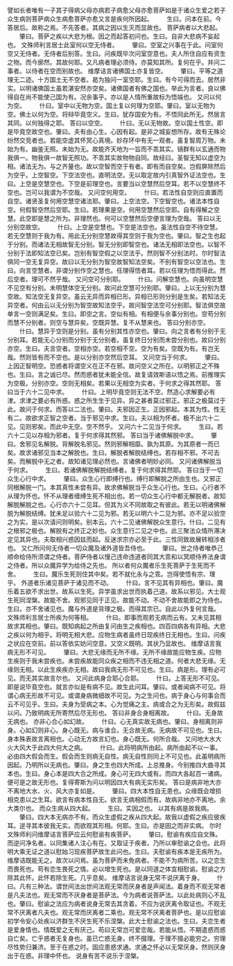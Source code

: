 <!-- { "loadSidebar": true } -->
譬如长者唯有一子其子得病父母亦病若子病愈父母亦愈菩萨如是于诸众生爱之若子众生病则菩萨病众生病愈菩萨亦愈又言是疾何所因起。
　　生曰。问本在前。今答居后。故称之焉。不先答者。其病之因以生灭而显故也。
菩萨病者以大悲起。
　　肇曰。菩萨之疾以大悲为根。因之而起答初问也。生曰。自非大悲病不妄起也。
文殊师利言居士此室何以空无侍者。
　　肇曰。空室之兴事在于此。问室何空又无侍者。无侍者后别答。生曰。问疾既毕次问室空意也。夫人所住自应有资生之物。而今廓然。其故何耶。又凡病者理必须侍。亦莫知其所。复何在乎。并问二事者。以侍者在空而别故也。
维摩诘言诸佛国土亦复皆空。
　　肇曰。平等之道理无二迹。十方国土无不空者。曷为独问一室空耶。生曰。有今可得而去。居然非实。以明诸佛国土虽若湛安然亦空矣。诸佛国者有佛之国也。举此为言者。良以佛得自在尚不能使己国为有。况余事乎。亦以是人情所重故标为悟端也。
又问以何为空。
　　什曰。室中以无物为空。国土复以何理为空耶。肇曰。室以无物为空。佛土以何为空。将辩毕竟空义。生曰。犹存国安为有。不悟同此所无。然居言其同。以何独得之耶。
答曰以空空。
　　什曰。无以无物故。空以国土性空。即是毕竟空故空也。肇曰。夫有由心生。心因有起。是非之城妄想所存。故有无殊论纷然交竞者也。若能空虚其怀冥心真境。妙存环中有无一观者。虽复智周万物。未始为有。幽鉴无照。未始为无。故能齐天地为一旨而不乖其实。镜群有以玄通而物我俱一。物我俱一故智无照功。不乖其实故物物自同。故经曰。圣智无知以虚空为相。诸法无为。与之齐量也。故以空智而空于有者。即有而自空矣。岂假屏除然后为空乎。上空智空。下空法空也。直明法空。无以取定故内引真智外证法空也。生曰。上空是空慧空也。下空是前理空也。言要当以空慧然后空耳。若不以空慧终不空也。岂可以我谓为不空哉。
又问空何用空。
　　什曰。若法性自空则应直置而自空。诸贤圣复何用空慧空诸法耶。肇曰。上空法空。下空智空也。诸法本性自空。何假智空然后空耶。生曰。若理果是空。何用空慧然后空耶。自有得解之空慧。此空即是慧之所为。非理然也。何可以空慧然后空便言理为空哉。
答曰以无分别空故空。
　　什曰。上空是空慧也。下空是法空也。虽法性自空不待空慧。若无空慧则于我为有。用此无分别空慧故得其空则于我为空也。肇曰。智之生也起于分别。而诸法无相故智无分别。智无分别即智空也。诸法无相即法空也。以智不分别于法即知法空已矣。岂别有智空假之以空法乎。然则智不分别法时。尔时智法俱同一空无复异空。故曰以无分别为智空故智知法空矣。不别有智空以空法也。生曰。向言空慧者。非谓分别作空之慧也。任理得悟者耳。若以任理为悟而得此。然后空者。理可不然乎哉。
又问空可分别耶。
　　什曰。问解空慧也。向虽明空慧不见空有分别。未明慧体空无分别。故问此空慧可分别耶。肇曰。上以无分别为慧空故。知法空无复异空。虽云无异而异相已形。异相已形则分别是生矣。若知法无异空者。何由云以无分别为智空故知法空乎。故问智空法空可分别耶。智法俱空故单言一空则满足矣。生曰。即空之言。空似有相。有相便与余事分别也。空苟分别而慧不分别者。则空与慧异矣。空既异慧。复不从慧来也。
答曰分别亦空。
　　什曰。慧异于空则是分别。虽有分别其性亦空也。肇曰。向之言者有分别于无分别耳。若能无心分别而分别于无分别者。虽复终日分别而未尝分别也。故曰分别亦空。生曰。夫言空者。空相亦空。若空相不空。空为有矣。空既为有。有岂无哉。然则皆有而不空也。是以分别亦空然后空耳。
又问空当于何求。
　　肇曰。上因正智明空。恐惑者将谓空义在正不在邪。故问空义之所在。以明邪正之不殊也。生曰。言之诚已尽。然而惑者犹未能全信。故复请效斯语以悟之焉。前推理实为空极。分别亦空。空则无相矣。若果以无相空为实者。于何求之得其然耶。
答曰当于六十二见中求。
　　什曰。上明毕竟空则无法不空。然造心求解要必有津。求津之要必有所惑。惑之所生生于见异。异之甚者莫过邪正。邪正之极莫过于此。故问于何求。而答以二法也。肇曰。夫邪因正生。正因邪起。本其为性。性无有二。故欲求正智之空者。当于邪见中求。生曰。夫以相为怀者。极不出六十二见。见则邪矣。而此中无空。空不然乎。
又问六十二见当于何求。
　　生曰。若六十二见以存相为邪者。复于何求得其然邪。
答曰当于诸佛解脱中求。
　　肇曰。舍邪见名解脱。背解脱名邪见。然则邪解相靡。孰为其原。为其原者一而已矣。故求诸邪见当本之解脱也。生曰。解脱者解脱结缚也。若存相不邪。不可去矣。而解脱中无之者。故知诸见理必然也。言诸佛者明妙必同。
又问诸佛解脱当于何求。
　　生曰。若诸佛解脱解脱结缚者。复于何求得其然耶。
答曰当于一切众生心行中求。
　　肇曰。众生心行即缚行也。缚行即解脱之所由生也。又邪正同根解脱一门。本其真性未尝有异。故求佛解脱当于众生心行也。生曰。心行者不从理为怀也。怀不从理者缠缚生死不相出也。若一切众生心行中都无解脱者。故知解脱解脱之也。心行亦六十二见耳。但其为义不同故取之有彼此。若无以明诸佛解脱为解脱结缚。犹未足以验六十二见为邪。若无以明六十二见为邪。亦不足以验空之为实。是以次请问则明矣。别本云。六十二见诸佛解脱众生意行。什曰。二见有之根邪之极也。解脱有之终正之妙也。众生意行二见之中也。此三聚法众情所滞决定见其异也。夫取相兴惑因兹而起。反迷求宗亦必至于此。三性同致故展转相涉者也。
又仁所问何无侍者一切众魔及诸外道皆吾侍也。
　　肇曰。世之侍者唯恭己顺命给侍所须谓之侍者。菩萨侍者以慢己违命违道者同其大乖和以冥顺侍养法身谓之侍者。所以众魔异学为给侍之先也。
所以者何众魔者乐生死菩萨于生死而不舍。
　　生曰。魔乐生死则住其中矣。若不就化永与之乖。岂得使悟有宗、理乎。
外道者乐诸见菩萨于诸见而不动。
　　什曰。言不见其有异相也。肇曰。魔乐着五欲不求出世。故系以生死。异学虽求出世而执着己道。故系以邪见。大士观生死同涅槃。故能不舍。观邪见同于正见。故能不动。不动不舍故能即之为侍也。生曰。亦不舍诸见也。魔与外道是背理之极。而得其宗已。自此以外复何言哉。
文殊师利言居士所疾为何等相。
　　什曰。即事而观若无病而云有。又未见其相故求其相也。肇曰。既知病起之所由复问由生之疾相也。四百四病各有异相。大悲之疾以何为相乎。将明无相大悲。应物生病者虽终日现疾终日无相也。生曰。问疾之状应在空前。前以答依实妨问空意。又空义既明。其状乃显故也。
维摩诘言我病无形不可见。
　　肇曰。大悲无缘而无所不缘。无所不缘故能应物生疾。应物生疾则于我未尝疾也。未尝疾故能同众疾之相而不违无相之道。何者大悲无缘。无缘则无相。以此生疾疾亦无相。故曰我病无形不可见也。生曰。病是形。理有必可见。而无其实故言尔也。
又问此病身合耶心合耶。
　　什曰。上答无形不可见。即是说毕竟空也。就言亦似是有病不见。故生此问耳。肇曰。或者闻病不可见。将谓心病无形故不可见。或谓身病微细故不可见。为之生问也。病于身心与何事合而云不可见乎。生曰。夫身为受病之本。心为觉痛之主。病或合之为无形矣。故假兹以问。乃致明病无所寄然后尽无形也。
答曰非身合身相离故。
　　什曰。无身故无病也。
亦非心合心如幻故。
　　什曰。心无真实故无病也。肇曰。身相离则非身。心如幻则非心。身心既无。病与谁合。无合故无病。无病故不可见也。生曰。身本殊表故言离相也。心动无方故言幻也。身心既无。何所合哉。
又问地大水大火大风大于此四大何大之病。
　　什曰。此将明病所由起。病所由起不以一事。必由四大假会而生。假会而生则病无自性。病无自性则同上不可见也。此虽明病所因起。乃明所以无病也。肇曰。身之生也四大所成。上总推身。今别推四大曲寻其本也。生曰。身心本是四大合之所成。身心可无四大或有。而四大各起百一诸病。便可是之故无形也。复得寄斯为问以明因四大有病无实形矣。
答曰是病非地大亦不离地大水、火、风大亦复如是。
　　肇曰。四大本性自无患也。众缘既会增损相克患以之生耳。欲言有病本性自无。欲言无病相假而有。故病非地亦不离地。余大类尔也。
而众生病从四大起。
　　生曰。实因之也。
以其有病是故我病。
　　肇曰。四大本无病亦不有。而众生虚假之疾从四大起。故我以虚假之疾应彼疾耳。逆寻其本彼我无实。而欲观其形相。何耶。生曰。亦是因之而非实病。
尔时文殊师利问维摩诘言菩萨应云何慰谕有疾菩萨。
　　肇曰。慰谕有疾应自文殊。而逆问净名者。以同集诸人注心有在。又取证于疾者。乃所以审慰谕之会也。此将明大乘无证之道以慰始习现疾菩萨故生此问也。生曰。夫慰谕有疾本是无疾所为。维摩诘既能无之。故次以问焉。虽为菩萨而未免病者。不能不为病所苦。以之恋生而畏死也。苟有恋生畏死之情。必以增生死也。是以同道之体宜相慰谕。慰谕之方除其此怀。此怀若除生死。几乎息矣。
维摩诘言说身无常不说厌离于身。
　　什曰。凡有三种法。谓世间法出世间法观无常而厌身者是声闻法。着身而不观无常者是凡夫法也。观无常而不厌身者是菩萨法。今为病者说菩萨法。以此处病则心不乱也。肇曰。慰谕之法应为病者说身无常去其贪着。不应为说厌离令取证也。不观无常不厌离者凡夫也。观无常而厌离者二乘也。观无常不厌离者菩萨也。是以应慰谕初学令安心处疾以济群生不厌生死不乐涅槃。此大士慰谕之法也。生曰。夫恋生者是爱身情也。情既爱之无有厌己。苟曰无常岂可爱恋哉。若能从悟。不期遣惑而惑自亡矣。亡乎惑者无复身也。虽已亡惑无身。终不掇理。于理不掇必能穷之。穷理尽性势归兼济。至于在惑之时。固应患惑求通。求通之怀必以无常厌身。然则厌身出于在惑。非理中怀也。
说身有苦不说乐于涅槃。
